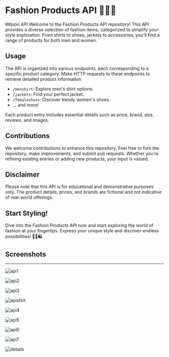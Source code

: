 # Fashion Products API 🧥👗👠
##json API
Welcome to the Fashion Products API repository! This API provides a diverse selection of fashion items, categorized to simplify your style exploration. From shirts to shoes, jackets to accessories, you'll find a range of products for both men and women.

## Usage

The API is organized into various endpoints, each corresponding to a specific product category. Make HTTP requests to these endpoints to retrieve detailed product information.

- `/menshirt`: Explore men's shirt options.
- `/jackets`: Find your perfect jacket.
- `/femaleshoes`: Discover trendy women's shoes.
- ... and more!

Each product entry includes essential details such as price, brand, size, reviews, and images.

## Contributions

We welcome contributions to enhance this repository. Feel free to fork the repository, make improvements, and submit pull requests. Whether you're refining existing entries or adding new products, your input is valued.

## Disclaimer

Please note that this API is for educational and demonstrative purposes only. The product details, prices, and brands are fictional and not indicative of real-world offerings.


## Start Styling!

Dive into the Fashion Products API now and start exploring the world of fashion at your fingertips. Express your unique style and discover endless possibilities! 💃🕺🛍️

## Screenshots 
---
![api1](https://github.com/madiha2323/Api/assets/109577656/08b046af-5372-4a5b-8d83-da500b558c27)

![api2](https://github.com/madiha2323/Api/assets/109577656/ca5cdd74-f484-4f22-8a9b-3f78eb4b83a1)


![api3](https://github.com/madiha2323/Api/assets/109577656/04b092d0-c27f-4389-9575-6ad8a31966b2)

![apishirt](https://github.com/madiha2323/Api/assets/109577656/74e1079d-1db1-4822-874a-e6cbd0ad6c88)

![api4](https://github.com/madiha2323/Api/assets/109577656/010cffbe-1f1c-4ef1-b555-68d653bf9ff1)

![api5](https://github.com/madiha2323/Api/assets/109577656/60bff317-7158-4adc-bd03-355d9941937d)

![api6](https://github.com/madiha2323/Api/assets/109577656/434808fb-e20c-4c49-921d-0200353874ff)


![api7](https://github.com/madiha2323/Api/assets/109577656/1b3266fd-afb1-4b65-b131-2eb815541700)


![details](https://github.com/madiha2323/Api/assets/109577656/55d10250-85e3-4601-bae7-cee38fbaf13a)
